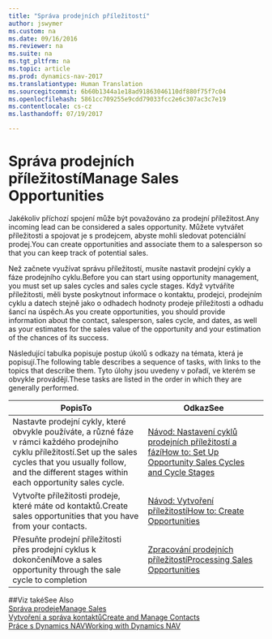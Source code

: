 ```yaml
---
title: "Správa prodejních příležitostí"
author: jswymer
ms.custom: na
ms.date: 09/16/2016
ms.reviewer: na
ms.suite: na
ms.tgt_pltfrm: na
ms.topic: article
ms.prod: dynamics-nav-2017
ms.translationtype: Human Translation
ms.sourcegitcommit: 6b60b1344a1e18ad91863046110df880f75f7c04
ms.openlocfilehash: 5861cc709255e9cdd79033fcc2e6c307ac3c7e19
ms.contentlocale: cs-cz
ms.lasthandoff: 07/19/2017

---
```

# <a name="manage-sales-opportunities"></a><span data-ttu-id="d57de-102">Správa prodejních příležitostí</span><span class="sxs-lookup"><span data-stu-id="d57de-102">Manage Sales Opportunities</span></span>
<span data-ttu-id="d57de-103">Jakékoliv příchozí spojení může být považováno za prodejní příležitost.</span><span class="sxs-lookup"><span data-stu-id="d57de-103">Any incoming lead can be considered a sales opportunity.</span></span> <span data-ttu-id="d57de-104">Můžete vytvářet příležitosti a spojovat je s prodejcem, abyste mohli sledovat potenciální prodej.</span><span class="sxs-lookup"><span data-stu-id="d57de-104">You can create opportunities and associate them to a salesperson so that you can keep track of potential sales.</span></span>

<span data-ttu-id="d57de-105">Než začnete využívat správu příležitostí, musíte nastavit prodejní cykly a fáze prodejního cyklu.</span><span class="sxs-lookup"><span data-stu-id="d57de-105">Before you can start using opportunity management, you must set up sales cycles and sales cycle stages.</span></span> <span data-ttu-id="d57de-106">Když vytváříte příležitosti, měli byste poskytnout informace o kontaktu, prodejci, prodejním cyklu a datech stejně jako o odhadech hodnoty prodeje příležitosti a odhadu šancí na úspěch.</span><span class="sxs-lookup"><span data-stu-id="d57de-106">As you create opportunities, you should provide information about the contact, salesperson, sales cycle, and dates, as well as your estimates for the sales value of the opportunity and your estimation of the chances of its success.</span></span>

<span data-ttu-id="d57de-107">Následující tabulka popisuje postup úkolů s odkazy na témata, která je popisují.</span><span class="sxs-lookup"><span data-stu-id="d57de-107">The following table describes a sequence of tasks, with links to the topics that describe them.</span></span> <span data-ttu-id="d57de-108">Tyto úlohy jsou uvedeny v pořadí, ve kterém se obvykle provádějí.</span><span class="sxs-lookup"><span data-stu-id="d57de-108">These tasks are listed in the order in which they are generally performed.</span></span>

|<span data-ttu-id="d57de-109">Popis</span><span class="sxs-lookup"><span data-stu-id="d57de-109">To</span></span> |<span data-ttu-id="d57de-110">Odkaz</span><span class="sxs-lookup"><span data-stu-id="d57de-110">See</span></span> |
|---|-----|
|<span data-ttu-id="d57de-111">Nastavte prodejní cykly, které obvykle používáte, a různé fáze v rámci každého prodejního cyklu příležitostí.</span><span class="sxs-lookup"><span data-stu-id="d57de-111">Set up the sales cycles that you usually follow, and the different stages within each opportunity sales cycle.</span></span>|[<span data-ttu-id="d57de-112">Návod: Nastavení cyklů prodejních příležitostí a fází</span><span class="sxs-lookup"><span data-stu-id="d57de-112">How to: Set Up Opportunity Sales Cycles and Cycle Stages</span></span>](marketing-how-setup-opportunity-sales-cycles-stages.md)|
|<span data-ttu-id="d57de-113">Vytvořte příležitosti prodeje, které máte od kontaktů.</span><span class="sxs-lookup"><span data-stu-id="d57de-113">Create sales opportunities that you have from your contacts.</span></span>|[<span data-ttu-id="d57de-114">Návod: Vytvoření příležitostí</span><span class="sxs-lookup"><span data-stu-id="d57de-114">How to: Create Opportunities</span></span>](marketing-how-create-opportunities.md)|
|<span data-ttu-id="d57de-115">Přesuňte prodejní příležitosti přes prodejní cyklus k dokončení</span><span class="sxs-lookup"><span data-stu-id="d57de-115">Move a sales opportunity through the sale cycle to completion</span></span>|[<span data-ttu-id="d57de-116">Zpracování prodejních příležitostí</span><span class="sxs-lookup"><span data-stu-id="d57de-116">Processing Sales Opportunities</span></span>](marketing-processing-sales-opportunities.md)|


##<a name="see-also"></a><span data-ttu-id="d57de-117">Viz také</span><span class="sxs-lookup"><span data-stu-id="d57de-117">See Also</span></span>  
[<span data-ttu-id="d57de-118">Správa prodeje</span><span class="sxs-lookup"><span data-stu-id="d57de-118">Manage Sales</span></span>](sales-manage-sales.md)  
[<span data-ttu-id="d57de-119">Vytvoření a správa kontaktů</span><span class="sxs-lookup"><span data-stu-id="d57de-119">Create and Manage Contacts</span></span>](marketing-contacts.md)  
[<span data-ttu-id="d57de-120">Práce s Dynamics NAV</span><span class="sxs-lookup"><span data-stu-id="d57de-120">Working with Dynamics NAV</span></span>](ui-work-product.md)

